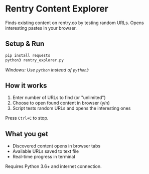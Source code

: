 # Rentry Content Explorer

Finds existing content on rentry.co by testing random URLs. Opens interesting pastes in your browser.

## Setup & Run

```bash
pip install requests
python3 rentry_explorer.py
```

*Windows: Use `python` instead of `python3`*

## How it works

1. Enter number of URLs to find (or "unlimited")
2. Choose to open found content in browser (y/n)
3. Script tests random URLs and opens the interesting ones

Press `Ctrl+C` to stop.

## What you get

- Discovered content opens in browser tabs
- Available URLs saved to text file
- Real-time progress in terminal

Requires Python 3.6+ and internet connection.

